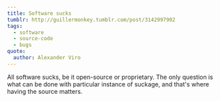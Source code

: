 ```yaml
---
title: Software sucks
tumblr: http://guillermonkey.tumblr.com/post/3142997902
tags:
  - software
  - source-code
  - bugs
quote:
  author: Alexander Viro
---
```


All software sucks, be it open-source or proprietary. The only question is what can be done with particular instance of suckage, and that's where having the source matters.

